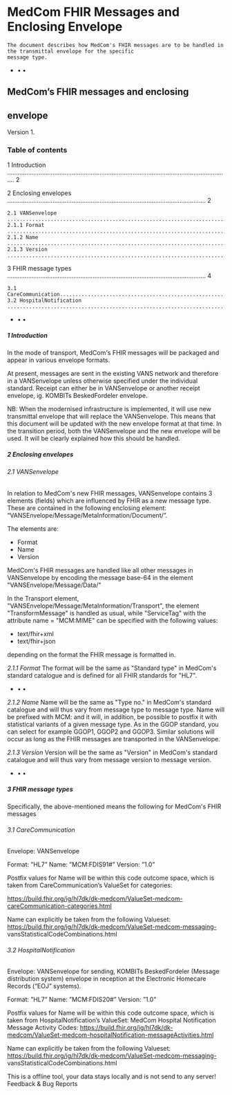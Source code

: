 
# MedCom FHIR Messages and Enclosing Envelope

```
The document describes how MedCom's FHIR messages are to be handled in the transmittal envelope for the specific
message type.
```

- • •

## MedCom’s FHIR messages and enclosing

## envelope

Version 1.

### Table of contents

1 Introduction ................................................................................................................................ 2

2 Enclosing envelopes .................................................................................................................. 2

```
2.1 VANSenvelope ........................................................................................................................................................................................
2.1.1 Format .............................................................................................................................................................................................
2.1.2 Name ...............................................................................................................................................................................................
2.1.3 Version .............................................................................................................................................................................................
```
3 FHIR message types .................................................................................................................. 4

```
3.1 CareCommunication................................................................................................................................................................................
3.2 HospitalNotification .................................................................................................................................................................................
```

- • •

##### 1 Introduction

In the mode of transport, MedCom's FHIR messages will be packaged and appear in various envelope formats.

At present, messages are sent in the existing VANS network and therefore in a VANSenvelope unless otherwise specified under the individual
standard. Receipt can either be in VANSenvelope or another receipt envelope, ig. KOMBITs BeskedFordeler envelope.

NB: When the modernised infrastructure is implemented, it will use new transmittal envelope that will replace the VANSenvelope. This means
that this document will be updated with the new envelope format at that time. In the transition period, both the VANSenvelope and the new
envelope will be used. It will be clearly explained how this should be handled.

##### 2 Enclosing envelopes

###### 2.1 VANSenvelope

In relation to MedCom's new FHIR messages, VANSenvelope contains 3 elements (fields) which are influenced by FHIR as a new message
type. These are contained in the following enclosing element: “VANSEnvelope/Message/MetaInformation/Document/”.

The elements are:

- Format
- Name
- Version

MedCom's FHIR messages are handled like all other messages in VANSenvelope by encoding the message base-64 in the element
"VANSEnvelope/Message/Data/"

In the Transport element, "VANSEnvelope/Message/MetaInformation/Transport", the element "TransformMessage" is handled as usual, while
"ServiceTag" with the attribute name = "MCM:MIME" can be specified with the following values:

- text/fhir+xml
- text/fhir+json

depending on the format the FHIR message is formatted in.

_2.1.1 Format_
The format will be the same as "Standard type" in MedCom's standard catalogue and is defined for all FHIR standards for "HL7".


- • •

_2.1.2 Name_
Name will be the same as "Type no." in MedCom's standard catalogue and will thus vary from message type to message type. Name will be
prefixed with MCM: and it will, in addition, be possible to postfix it with statistical variants of a given message type. As in the GGOP standard,
you can select for example GGOP1, GGOP2 and GGOP3. Similar solutions will occur as long as the FHIR messages are transported in the
VANSenvelope.

_2.1.3 Version_
Version will be the same as "Version" in MedCom's standard catalogue and will thus vary from message version to message version.


- • •

##### 3 FHIR message types

Specifically, the above-mentioned means the following for MedCom's FHIR messages

###### 3.1 CareCommunication

Envelope: VANSenvelope

Format: ”HL7”
Name: ”MCM:FDIS91#<postfix value>”
Version: ”1.0”

Postfix values for Name will be within this code outcome space, which is taken from CareCommunication’s ValueSet for categories:

https://build.fhir.org/ig/hl7dk/dk-medcom/ValueSet-medcom-careCommunication-categories.html

Name can explicitly be taken from the following Valueset: https://build.fhir.org/ig/hl7dk/dk-medcom/ValueSet-medcom-messaging-
vansStatisticalCodeCombinations.html

###### 3.2 HospitalNotification

Envelope: VANSenvelope for sending, KOMBITs BeskedFordeler (Message distribution system) envelope in reception at the Electronic
Homecare Records (“EOJ” systems).

Format: ”HL7”
Name: ”MCM:FDIS20#<postfix value>”
Version: ”1.0”

Postfix values for Name will be within this code outcome space, which is taken from HospitalNotification’s ValueSet: MedCom Hospital
Notification Message Activity Codes: https://build.fhir.org/ig/hl7dk/dk-medcom/ValueSet-medcom-hospitalNotification-messageActivities.html

Name can explicitly be taken from the following Valueset: https://build.fhir.org/ig/hl7dk/dk-medcom/ValueSet-medcom-messaging-
vansStatisticalCodeCombinations.html



This is a offline tool, your data stays locally and is not send to any server!
Feedback & Bug Reports